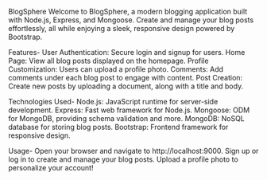 BlogSphere
Welcome to BlogSphere, a modern blogging application built with Node.js, Express, and Mongoose. Create and manage your blog posts effortlessly, all while enjoying a sleek, responsive design powered by Bootstrap.

Features-
User Authentication: Secure login and signup for users.
Home Page: View all blog posts displayed on the homepage.
Profile Customization: Users can upload a profile photo.
Comments: Add comments under each blog post to engage with content.
Post Creation: Create new posts by uploading a document, along with a title and body.

Technologies Used-
Node.js: JavaScript runtime for server-side development.
Express: Fast web framework for Node.js.
Mongoose: ODM for MongoDB, providing schema validation and more.
MongoDB: NoSQL database for storing blog posts.
Bootstrap: Frontend framework for responsive design.


Usage-
Open your browser and navigate to http://localhost:9000.
Sign up or log in to create and manage your blog posts.
Upload a profile photo to personalize your account!
